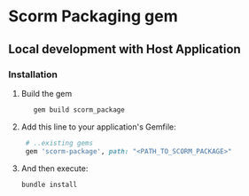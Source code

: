 # Scorm Packaging gem

## Local development with Host Application

### Installation

1. Build the gem

   ```zsh
      gem build scorm_package
   ```

2. Add this line to your application's Gemfile:

   ```ruby
    # ..existing gems
    gem 'scorm-package', path: "<PATH_TO_SCORM_PACKAGE>"
   ```

3. And then execute:

   ```zsh
   bundle install
   ```
